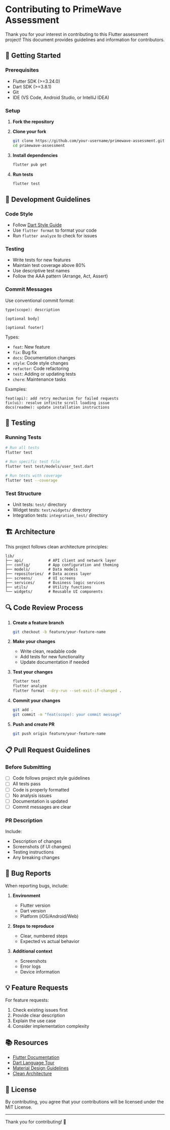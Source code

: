 # Contributing to PrimeWave Assessment

Thank you for your interest in contributing to this Flutter assessment project! This document provides guidelines and information for contributors.

## 🚀 Getting Started

### Prerequisites

- Flutter SDK (>=3.24.0)
- Dart SDK (>=3.8.1)
- Git
- IDE (VS Code, Android Studio, or IntelliJ IDEA)

### Setup

1. **Fork the repository**
2. **Clone your fork**
   ```bash
   git clone https://github.com/your-username/primewave-assessment.git
   cd primewave-assessment
   ```

3. **Install dependencies**
   ```bash
   flutter pub get
   ```

4. **Run tests**
   ```bash
   flutter test
   ```

## 📝 Development Guidelines

### Code Style

- Follow [Dart Style Guide](https://dart.dev/guides/language/effective-dart/style)
- Use `flutter format` to format your code
- Run `flutter analyze` to check for issues

### Testing

- Write tests for new features
- Maintain test coverage above 80%
- Use descriptive test names
- Follow the AAA pattern (Arrange, Act, Assert)

### Commit Messages

Use conventional commit format:

```
type(scope): description

[optional body]

[optional footer]
```

Types:
- `feat`: New feature
- `fix`: Bug fix
- `docs`: Documentation changes
- `style`: Code style changes
- `refactor`: Code refactoring
- `test`: Adding or updating tests
- `chore`: Maintenance tasks

Examples:
```
feat(api): add retry mechanism for failed requests
fix(ui): resolve infinite scroll loading issue
docs(readme): update installation instructions
```

## 🧪 Testing

### Running Tests

```bash
# Run all tests
flutter test

# Run specific test file
flutter test test/models/user_test.dart

# Run tests with coverage
flutter test --coverage
```

### Test Structure

- Unit tests: `test/` directory
- Widget tests: `test/widgets/` directory
- Integration tests: `integration_test/` directory

## 🏗️ Architecture

This project follows clean architecture principles:

```
lib/
├── api/           # API client and network layer
├── config/        # App configuration and theming
├── models/        # Data models
├── repositories/  # Data access layer
├── screens/       # UI screens
├── services/      # Business logic services
├── utils/         # Utility functions
└── widgets/       # Reusable UI components
```

## 🔍 Code Review Process

1. **Create a feature branch**
   ```bash
   git checkout -b feature/your-feature-name
   ```

2. **Make your changes**
   - Write clean, readable code
   - Add tests for new functionality
   - Update documentation if needed

3. **Test your changes**
   ```bash
   flutter test
   flutter analyze
   flutter format --dry-run --set-exit-if-changed .
   ```

4. **Commit your changes**
   ```bash
   git add .
   git commit -m "feat(scope): your commit message"
   ```

5. **Push and create PR**
   ```bash
   git push origin feature/your-feature-name
   ```

## 📋 Pull Request Guidelines

### Before Submitting

- [ ] Code follows project style guidelines
- [ ] All tests pass
- [ ] Code is properly formatted
- [ ] No analysis issues
- [ ] Documentation is updated
- [ ] Commit messages are clear

### PR Description

Include:
- Description of changes
- Screenshots (if UI changes)
- Testing instructions
- Any breaking changes

## 🐛 Bug Reports

When reporting bugs, include:

1. **Environment**
   - Flutter version
   - Dart version
   - Platform (iOS/Android/Web)

2. **Steps to reproduce**
   - Clear, numbered steps
   - Expected vs actual behavior

3. **Additional context**
   - Screenshots
   - Error logs
   - Device information

## 💡 Feature Requests

For feature requests:

1. Check existing issues first
2. Provide clear description
3. Explain the use case
4. Consider implementation complexity

## 📚 Resources

- [Flutter Documentation](https://flutter.dev/docs)
- [Dart Language Tour](https://dart.dev/guides/language/language-tour)
- [Material Design Guidelines](https://material.io/design)
- [Clean Architecture](https://blog.cleancoder.com/uncle-bob/2012/08/13/the-clean-architecture.html)

## 📄 License

By contributing, you agree that your contributions will be licensed under the MIT License.

---

Thank you for contributing! 🎉
